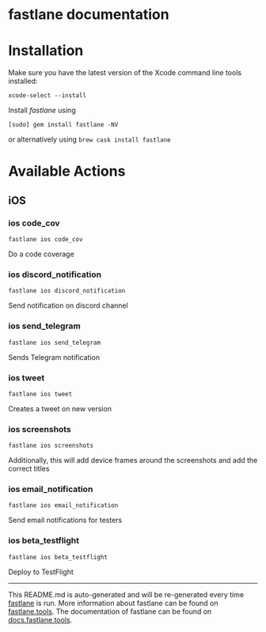 fastlane documentation
================
# Installation

Make sure you have the latest version of the Xcode command line tools installed:

```
xcode-select --install
```

Install _fastlane_ using
```
[sudo] gem install fastlane -NV
```
or alternatively using `brew cask install fastlane`

# Available Actions
## iOS
### ios code_cov
```
fastlane ios code_cov
```
Do a code coverage 
### ios discord_notification
```
fastlane ios discord_notification
```
Send notification on discord channel
### ios send_telegram
```
fastlane ios send_telegram
```
Sends Telegram notification
### ios tweet
```
fastlane ios tweet
```
Creates a tweet on new version
### ios screenshots
```
fastlane ios screenshots
```
Additionally, this will add device frames around the screenshots and add the correct titles
### ios email_notification
```
fastlane ios email_notification
```
Send email notifications for testers
### ios beta_testflight
```
fastlane ios beta_testflight
```
Deploy to TestFlight

----

This README.md is auto-generated and will be re-generated every time [fastlane](https://fastlane.tools) is run.
More information about fastlane can be found on [fastlane.tools](https://fastlane.tools).
The documentation of fastlane can be found on [docs.fastlane.tools](https://docs.fastlane.tools).
